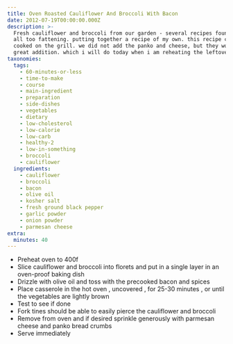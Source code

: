 ```yaml
---
title: Oven Roasted Cauliflower And Broccoli With Bacon
date: 2012-07-19T00:00:00.000Z
description: >-
  Fresh cauliflower and broccoli from our garden - several recipes found, but
  all too fattening. putting together a recipe of my own. this recipe can be
  cooked on the grill. we did not add the panko and cheese, but they would be a
  great addition. which i will do today when i am reheating the leftovers.
taxonomies:
  tags:
    - 60-minutes-or-less
    - time-to-make
    - course
    - main-ingredient
    - preparation
    - side-dishes
    - vegetables
    - dietary
    - low-cholesterol
    - low-calorie
    - low-carb
    - healthy-2
    - low-in-something
    - broccoli
    - cauliflower
  ingredients:
    - cauliflower
    - broccoli
    - bacon
    - olive oil
    - kosher salt
    - fresh ground black pepper
    - garlic powder
    - onion powder
    - parmesan cheese
extra:
  minutes: 40
---
```

 - Preheat oven to 400f
 - Slice cauliflower and broccoli into florets and put in a single layer in an oven-proof baking dish
 - Drizzle with olive oil and toss with the precooked bacon and spices
 - Place casserole in the hot oven , uncovered , for 25-30 minutes , or until the vegetables are lightly brown
 - Test to see if done
 - Fork tines should be able to easily pierce the cauliflower and broccoli
 - Remove from oven and if desired sprinkle generously with parmesan cheese and panko bread crumbs
 - Serve immediately
